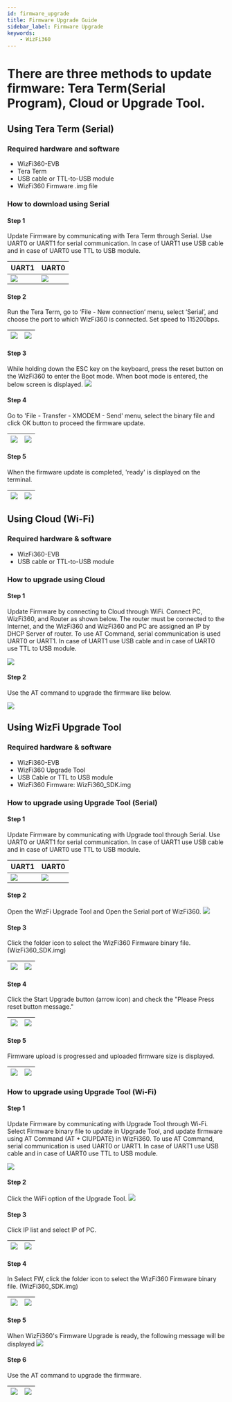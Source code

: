 ```yaml
---
id: firmware_upgrade
title: Firmware Upgrade Guide
sidebar_label: Firmware Upgrade
keywords: 
    - WizFi360
---
```


# There are three methods to update firmware: Tera Term(Serial Program), Cloud or Upgrade Tool.

## Using Tera Term (Serial)

### Required hardware and software

- WizFi360-EVB
- Tera Term
- USB cable or TTL-to-USB module
- WizFi360 Firmware .img file

### How to download using Serial

#### Step 1

Update Firmware by communicating with Tera Term through Serial. Use UART0 or UART1 for serial communication. In case of UART1 use USB cable and in case of UART0 use TTL to USB module.

| UART1 | UART0 |
|:--------|:--------|
| ![](/Document/img/basic_guides/firmware_upgrade/wizfi360_shield_UART1.jpg) | ![](/Document/img/basic_guides/firmware_upgrade/wizfi360_shield_UART0.jpg) |

#### Step 2

Run the Tera Term, go to ‘File - New connection’ menu, select ‘Serial’, and choose the port to which WizFi360 is connected. Set speed to 115200bps.


| ![](/Document/img/basic_guides/firmware_upgrade/tera+term.png) | ![](/Document/img/basic_guides/firmware_upgrade/tera_term_serial.png) |
|:--------|:--------|


#### Step 3

While holding down the ESC key on the keyboard, press the reset button on the WizFi360 to enter the Boot mode. When boot mode is entered, the below screen is displayed.
![](/Document/img/basic_guides/firmware_upgrade/tera_term_esc.png) 

#### Step 4

Go to 'File - Transfer - XMODEM - Send' menu, select the binary file and click OK button to proceed the firmware update.

| ![](/Document/img/basic_guides/firmware_upgrade/tera_term_xmodem.png) | ![](/Document/img/basic_guides/firmware_upgrade/tera_term_xmodem_select.jpg) |
|:--------|:--------|

#### Step 5

When the firmware update is completed, 'ready' is displayed on the terminal.

| ![](/Document/img/basic_guides/firmware_upgrade/tera_term_xmodem_transmit.jpg) | ![](/Document/img/basic_guides/firmware_upgrade/tera_term_result.png) |
|:--------|:--------|

## Using Cloud (Wi-Fi)

### Required hardware & software

- WizFi360-EVB
- USB cable or TTL-to-USB module

### How to upgrade using Cloud

#### Step 1

Update Firmware by connecting to Cloud through WiFi. Connect PC, WizFi360, and Router as shown below. The router must be connected to the Internet, and the WizFi360 and WizFi360 and PC are assigned an IP by DHCP Server of router.
To use AT Command, serial communication is used UART0 or UART1. In case of UART1 use USB cable and in case of UART0 use TTL to USB module.

 ![](/Document/img/basic_guides/firmware_upgrade/wifi_configuration.png)

 #### Step 2
 
 Use the AT command to upgrade the firmware like below.

![](/Document/img/basic_guides/firmware_upgrade/at_command_screen.png)

## Using WizFi Upgrade Tool

### Required hardware & software

-	WizFi360-EVB
-	WizFi360 Upgrade Tool
-	USB Cable or TTL to USB module
-	WizFi360 Firmware: WizFi360_SDK.img

### How to upgrade using Upgrade Tool (Serial)

#### Step 1

Update Firmware by communicating with Upgrade tool through Serial.
Use UART0 or UART1 for serial communication. In case of UART1 use USB cable and in case of UART0 use TTL to USB module.

| UART1 | UART0 |
|:--------|:--------|
| ![](/Document/img/basic_guides/firmware_upgrade/wizfi360_shield_UART1.jpg) | ![](/Document/img/basic_guides/firmware_upgrade/wizfi360_shield_UART0.jpg) |

#### Step 2

Open the WizFi Upgrade Tool and Open the Serial port of WizFi360.
![](/Document/img/basic_guides/firmware_upgrade/upgradetool_step1.png)

#### Step 3

Click the folder icon to select the WizFi360 Firmware binary file. (WizFi360_SDK.img)

| ![](/Document/img/basic_guides/firmware_upgrade/upgradetool_step1_1.png) | ![](/Document/img/basic_guides/firmware_upgrade/upgradetool_step1_2.jpg) |
|:--------|:--------|

#### Step 4

Click the Start Upgrade button (arrow icon) and check the "Please Press reset button message."

| ![](/Document/img/basic_guides/firmware_upgrade/upgradetool_step1_3.png) | ![](/Document/img/basic_guides/firmware_upgrade/upgradetool_step1_4.png) |
|:--------|:--------|

#### Step 5

Firmware upload is progressed and uploaded firmware size is displayed.

| ![](/Document/img/basic_guides/firmware_upgrade/upgradetool_step1_5.png) | ![](/Document/img/basic_guides/firmware_upgrade/upgradetool_step1_6.png) |
|:--------|:--------|

### How to upgrade using Upgrade Tool (Wi-Fi)

#### Step 1

Update Firmware by communicating with Upgrade Tool through Wi-Fi. Select Firmware binary file to update in Upgrade Tool, and update firmware using AT Command (AT + CIUPDATE) in WizFi360.
To use AT Command, serial communication is used UART0 or UART1. In case of UART1 use USB cable and in case of UART0 use TTL to USB module.

 ![](/Document/img/basic_guides/firmware_upgrade/wifi_configuration.png)

#### Step 2

Click the WiFi option of the Upgrade Tool.
![](/Document/img/basic_guides/firmware_upgrade/upgradetool_wifi.png)

#### Step 3

Click IP list and select IP of PC.

| ![](/Document/img/basic_guides/firmware_upgrade/upgradetool_wifi_1.png) | ![](/Document/img/basic_guides/firmware_upgrade/upgradetool_wifi_2.png) |
|:--------|:--------|

#### Step 4

In Select FW, click the folder icon to select the WizFi360 Firmware binary file. (WizFi360_SDK.img)

| ![](/Document/img/basic_guides/firmware_upgrade/upgradetool_wifi_3.png) | ![](/Document/img/basic_guides/firmware_upgrade/upgradetool_wifi_4.png) |
|:--------|:--------|

#### Step 5

When WizFi360's Firmware Upgrade is ready, the following message will be displayed
![](/Document/img/basic_guides/firmware_upgrade/upgradetool_wifi_5.png)

#### Step 6

Use the AT command to upgrade the firmware.

| ![](/Document/img/basic_guides/firmware_upgrade/upgradetool_wifi_6.png) | ![](/Document/img/basic_guides/firmware_upgrade/upgradetool_wifi_7.png) |
|:--------|:--------|